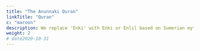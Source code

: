 ```yaml
---
title: "The Anunnaki Quran"
linkTitle: "Quran"
c: "maroon"
description: We replace 'Enki' with Enki or Enlil based on Sumerian mythology, an effort to solve extremism conclusively.  
weight: 2
# date2020-10-31
---
```


